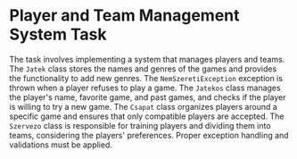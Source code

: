 # Player and Team Management System Task

The task involves implementing a system that manages players and teams. The `Jatek` class stores the names and genres of the games and provides the functionality to add new genres. The `NemSzeretiException` exception is thrown when a player refuses to play a game. The `Jatekos` class manages the player's name, favorite game, and past games, and checks if the player is willing to try a new game. The `Csapat` class organizes players around a specific game and ensures that only compatible players are accepted. The `Szervezo` class is responsible for training players and dividing them into teams, considering the players' preferences. Proper exception handling and validations must be applied.
